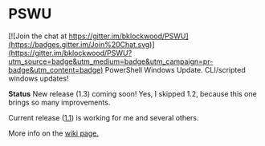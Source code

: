 # PSWU

[![Join the chat at https://gitter.im/bklockwood/PSWU](https://badges.gitter.im/Join%20Chat.svg)](https://gitter.im/bklockwood/PSWU?utm_source=badge&utm_medium=badge&utm_campaign=pr-badge&utm_content=badge)
PowerShell Windows Update. CLI/scripted windows updates!

**Status** New release (1.3) coming soon! Yes, I skipped 1.2, because this one brings so many improvements.

Current release ([1.1](https://github.com/bklockwood/PSWU/releases/tag/v1.1)) is working for me and several others. 

More info on the [wiki page.](https://github.com/bklockwood/PSWU/wiki)
